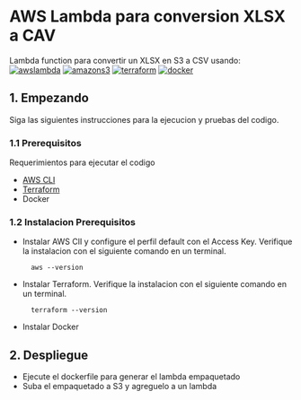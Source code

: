 # AWS Lambda para conversion XLSX a CAV

Lambda function para convertir un XLSX en S3 a CSV usando:
[![awslambda](https://img.shields.io/badge/aws_lambda-FF9900?style=for-the-badge&logo=awslambda&logoColor=white&labelColor=101010)]()
[![amazons3](https://img.shields.io/badge/amazons3-569A31?style=for-the-badge&logo=amazons3&logoColor=white&labelColor=101010)]()
[![terraform](https://img.shields.io/badge/terraform-844FBA?style=for-the-badge&logo=terraform&logoColor=white&labelColor=101010)]()
[![docker](https://img.shields.io/badge/docker-2496ED?style=for-the-badge&logo=docker&logoColor=white&labelColor=101010)]()

## 1. Empezando
Siga las siguientes instrucciones para la ejecucion y pruebas del codigo.

### 1.1 Prerequisitos

Requerimientos para ejecutar el codigo
- [AWS CLI](https://docs.aws.amazon.com/cli/latest/userguide/getting-started-install.html)
- [Terraform](https://developer.hashicorp.com/terraform/downloads?product_intent=terraform)
- Docker

### 1.2 Instalacion Prerequisitos
- Instalar AWS ClI y configure el perfil default con el Access Key. Verifique la instalacion con el siguiente comando en un terminal.
        
        aws --version

- Instalar Terraform. Verifique la instalacion con el siguiente comando en un terminal.

        terraform --version
- Instalar Docker
  
## 2. Despliegue

- Ejecute el dockerfile para generar el lambda empaquetado
- Suba el empaquetado a S3 y agreguelo a un lambda
